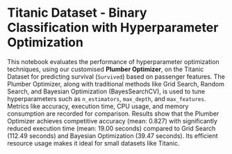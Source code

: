 # Titanic Dataset - Binary Classification with Hyperparameter Optimization


This notebook evaluates the performance of hyperparameter optimization techniques, using our customised **Plumber Optimizer**, on the Titanic Dataset for predicting survival (`Survived`) based on passenger features. The Plumber Optimizer, along with traditional methods like Grid Search, Random Search, and Bayesian Optimization (BayesSearchCV), is used to tune hyperparameters such as `n_estimators`, `max_depth`, and `max_features`. Metrics like accuracy, execution time, CPU usage, and memory consumption are recorded for comparison. Results show that the Plumber Optimizer achieves competitive accuracy (mean: 0.827) with significantly reduced execution time (mean: 19.00 seconds) compared to Grid Search (112.49 seconds) and Bayesian Optimization (39.47 seconds). Its efficient resource usage makes it ideal for small datasets like Titanic. 

